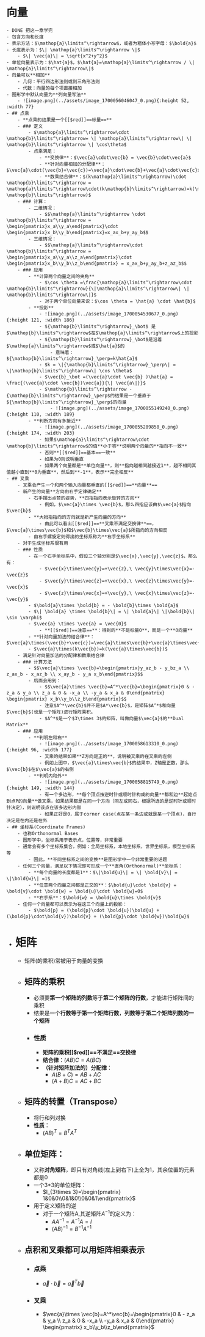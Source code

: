# 向量
	- DONE 把这一章学完
	- 包含方向和长度
	- 表示方法：$\mathop{a}\limits^\rightarrow$，或者为粗体小写字母：$\bold{a}$
	- 长度表示为：$\| \mathop{a}\limits^\rightarrow \|$
		- $\| \vec{a}\| = \sqrt{x^2+y^2}$
	- 单位向量表示为：$\hat{a}$，$\hat{a}=\mathop{a}\limits^\rightarrow / \| \mathop{a}\limits^\rightarrow\|$
	- 向量可以**相加**
		- 几何：平行四边形法则或则三角形法则
		- 代数：向量的每个项直接相加
	- 图形学中默认向量为**列向量写法**
		- ![image.png](../assets/image_1700056046047_0.png){:height 52, :width 77}
	- ## 点乘
		- **点乘的结果是一个[[$red]]==标量==**
		- ### 定义
			- $\mathop{a}\limits^\rightarrow\cdot \mathop{b}\limits^\rightarrow= \| \mathop{a}\limits^\rightarrow\| \| \mathop{b}\limits^\rightarrow \| \cos\theta$
			- 点乘满足：
				- **交换律**：$\vec{a}\cdot\vec{b} = \vec{b}\cdot\vec{a}$
				- **针对向量相加的分配律**：$\vec{a}\cdot(\vec{b}+\vec{c})=\vec{a}\cdot\vec{b}+\vec{a}\cdot\vec{c}$
				- **数乘结合律**：$(k\mathop{a}\limits^\rightarrow)\cdot \mathop{b}\limits^\rightarrow = \mathop{a}\limits^\rightarrow\cdot(k\mathop{b}\limits^\rightarrow)=k(\mathop{a}\limits^\rightarrow\cdot \mathop{b}\limits^\rightarrow)$
		- ### 计算：
			- 二维情况：
				- $$\mathop{a}\limits^\rightarrow \cdot \mathop{b}\limits^\rightarrow = \begin{pmatrix}x_a\\y_a\end{pmatrix}\cdot \begin{pmatrix}x_b\\y_b\end{pmatrix}=x_ax_b+y_ay_b$$
			- 三维情况：
				- $$\mathop{a}\limits^\rightarrow\cdot \mathop{b}\limits^\rightarrow = \begin{pmatrix}x_a\\y_a\\z_a\end{pmatrix}\cdot \begin{pmatrix}x_b\\y_b\\z_b\end{pmatrix} = x_ax_b+y_ay_b+z_az_b$$
		- ### 应用
			- **计算两个向量之间的夹角**
				- $\cos \theta =\frac{\mathop{a}\limits^\rightarrow\cdot \mathop{b}\limits^\rightarrow}{\|\mathop{a}\limits^\rightarrow\| \| \mathop{b}\limits^\rightarrow\|}$
				- 对于两个单位向量来说：$\cos \theta = \hat{a} \cdot \hat{b}$
			- **投影**
				- ![image.png](../assets/image_1700054530677_0.png){:height 121, :width 186}
				- ${\mathop{b}\limits^\rightarrow}_\bot$ 是$\mathop{b}\limits^\rightarrow$在$\mathop{a}\limits^\rightarrow$上的投影
				- ${\mathop{b}\limits^\rightarrow}_\bot$是沿着$\mathop{a}\limits^\rightarrow$或$\hat{a}$的
					- 意味着：${\mathop{b}\limits^\rightarrow}_\perp=k\hat{a}$
				- $k = \|{\mathop{b}\limits^\rightarrow}_\perp\| = \|\mathop{b}\limits^\rightarrow\| \cos \theta$
				- $\vec{b}_\bot =(\vec{a}\cdot \vec{b} )\hat{a} = \frac{(\vec{a}\cdot \vec{b})\vec{a}}{\| \vec{a\|}}$
				- $\mathop{b}\limits^\rightarrow - {\mathop{b}\limits^\rightarrow}_\perp$的结果是一个垂直于${\mathop{b}\limits^\rightarrow}_\perp$的向量
					- ![image.png](../assets/image_1700055149240_0.png){:height 110, :width 189}
			- **判断方向有多接近**
				- ![image.png](../assets/image_1700055289858_0.png){:height 174, :width 203}
				- 如果$\mathop{a}\limits^\rightarrow\cdot \mathop{b}\limits^\rightarrow$的值**小于零**说明两个向量的**指向不一致**
				- 否则**[[$red]]==基本==一致**
				- 如果为0则说明垂直
				- 如果两个向量都是**单位向量**，则**指向越相同越接近1**，越不相同其值越小直到**0为垂直**，然后到**-1**，表示**完全相反**
	- ## 叉乘
		- 叉乘会产生一个和两个输入向量都垂直的[[$red]]==**向量**==
		- 新产生的向量**方向由右手定律确定**
			- 右手摆出点赞的姿势，**四指指向表示旋转的方向**
				- 例如，$\vec{a}\times \vec{b}$，那么四指应该由$\vec{a}$指向$\vec{b}$
			- **大拇指指向的方向就是新产生向量的方向**
				- 由此可以看出[[$red]]==**叉乘不满足交换律**==，$\vec{a}\times\vec{b}$和$\vec{b}\times\vec{a}$所指向的方向相反
			- 由右手螺旋定则得出的坐标系称为**右手坐标系**
		- 对于生成坐标系很有用
		- ### 性质
			- 在一个右手坐标系中，假设三个轴分别是$\vec{x},\vec{y},\vec{z}$，那么有：
				- $\vec{x}\times\vec{y}=+\vec{z},\ \vec{y}\times\vec{x}=-\vec{z}$
				- $\vec{y}\times\vec{z}=+\vec{x},\ \vec{z}\times\vec{y}=-\vec{x}$
				- $\vec{z}\times\vec{x}=+\vec{y},\ \vec{x}\times\vec{z}=-\vec{y}$
			- $\bold{a}\times \bold{b} = - \bold{b}\times \bold{a}$
			- $\| \bold{a} \times \bold{b}\| = \| \bold{a}\| \|\bold{b}\| \sin \varphi$
			- $\vec{a} \times \vec{a} = \vec{0}$
				- **[[$red]]==注意==**：得到的**不是标量0**，而是一个**0向量**
			- **针对向量加法的结合律**：$\vec{a}\times(\vec{b}+\vec{c})=\vec{a}\times\vec{b}+\vec{a}\times\vec{c}$
			- $\vec{a}\times(k\vec{b})=k(\vec{a}\times\vec{b})$
		- 满足针对向量加法的分配律和数乘结合律
		- ### 计算方法
			- $$\vec{a}\times \vec{b}=\begin{pmatrix}y_az_b - y_bz_a \\ z_ax_b - x_az_b \\ x_ay_b - y_a x_b\end{pmatrix}$$
			- 后面会用到：
				- $$\vec{a}\times \vec{b}=A^*\vec{b}=\begin{pmatrix}0 & - z_a & y_a \\ z_a & 0 & -x_a \\ -y_a & x_a & 0\end{pmatrix} \begin{pmatrix} x_b\\y_b\\z_b\end{pmatrix}$$
				- 注意$A^*\vec{b}$并不是$A*\vec{b}$，是矩阵$A^*$和向量$\vec{b}$(也是一个矩阵)进行矩阵乘积。
				- $A^*$是一个$3\times 3$的矩阵，叫做向量$\vec{a}$的**Dual Matrix**
		- ### 应用
			- **判明左和右**
				- ![image.png](../assets/image_1700058613310_0.png){:height 96, :width 177}
				- 叉乘的结果如果**Z方向是正的**，说明被叉乘的在叉乘的左侧
				- 例如上图中，$\vec{a}\times\vec{b}$的结果中，Z轴是正数，那么$\vec{b}$在$\vec{a}$的右侧
			- **判明内和外**
				- ![image.png](../assets/image_1700058815749_0.png){:height 149, :width 144}
				- 有一个多边形，**每个顶点按逆时针或顺时针构成的向量**都和边**起始点到点P的向量**做叉乘，如果结果都是在同一个方向（同左或同右，根据所选的是逆时针或顺时针决定），则说明该点在该多边形内部
				- 如果正好是0，属于corner case(点在某一条边或就是某一个顶点)，自行决定是在内还是在外
	- ## 坐标系(Coordinate Frames)
		- 也称Orthonormal Bases
		- 图形学中，坐标系用于表示点，位置等，非常重要
		- 通常会有多个坐标系集合，例如：全局坐标系，本地坐标系，世界坐标系，模型坐标系等
			- 因此，**不同坐标系之间的变换**是图形学中一个非常重要的话题
		- 任何三个向量，满足以下情况即可形成一个**直角(Orthonormal)**坐标系：
			- **每个向量的长度都是1**：$\|\bold{u}\| = \| \bold{v}\| = \|\bold{w}\| =1$
			- **任意两个向量之间都是正交的**：$\bold{u}\cdot \bold{v} = \bold{v}\cdot \bold{w} = \bold{u}\cdot \bold{w}=0$
			- **右手系**：$\bold{w} = \bold{u}\times \bold{v}$
		- 任何一个向量都可以表示为在这三个向量上的投影：
			- $\bold{p} = (\bold{p}\cdot \bold{u})\bold{u} + (\bold{p}\cdot\bold{v})\bold{v} + (\bold{p}\cdot \bold{w})\bold{w}$
- # 矩阵
	- 矩阵(的乘积)常被用于向量的变换
	- ## 矩阵的乘积
		- 必须要**第一个矩阵的列数**等于**第二个矩阵的行数**，才能进行矩阵间的乘积
		- 结果是一个**行数等于第一个矩阵行数**，**列数等于第二个矩阵列数的一个矩阵**
		- ### 性质
			- **矩阵的乘积[[$red]]==不满足==交换律**
			- **结合律**：$(AB)C = A(BC)$
			- **（针对矩阵加法的）分配律**：
				- $A(B+C)=AB+AC$
				- $(A+B)C=AC+BC$
	- ## 矩阵的转置（Transpose）
		- 将行和列对换
		- **性质：**
			- $(AB)^T = B^TA^T$
	- ## 单位矩阵：
		- 又称**对角矩阵**，即只有对角线(左上到右下)上全为1，其余位置的元素都是0
		- 一个3*3的单位矩阵：
			- $I_{3\times 3}=\begin{pmatrix} 1&0&0\\0&1&0\\0&0&1\end{pmatrix}$
		- 用于定义矩阵的逆
			- 对于一个矩阵A,其逆矩阵$A^{-1}$的定义为：
				- $AA^{-1} =A^{-1}A=I$
				- $(AB)^{-1}=B^{-1}A^{-1}$
	- ## 点积和叉乘都可以用矩阵相乘表示
		- ### 点乘
			- $\vec{a}\cdot \vec{b} = \vec{a}^T\vec{b}$
		- ### 叉乘
			- $\vec{a}\times \vec{b}=A^*\vec{b}=\begin{pmatrix}0 & - z_a & y_a \\ z_a & 0 & -x_a \\ -y_a & x_a & 0\end{pmatrix} \begin{pmatrix} x_b\\y_b\\z_b\end{pmatrix}$